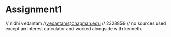 # Assignment1
// nidhi vedantam
//vedantam@chapman.edu
// 2328859
// no sources used except an interest calculator and worked alongside with kenneth. 
